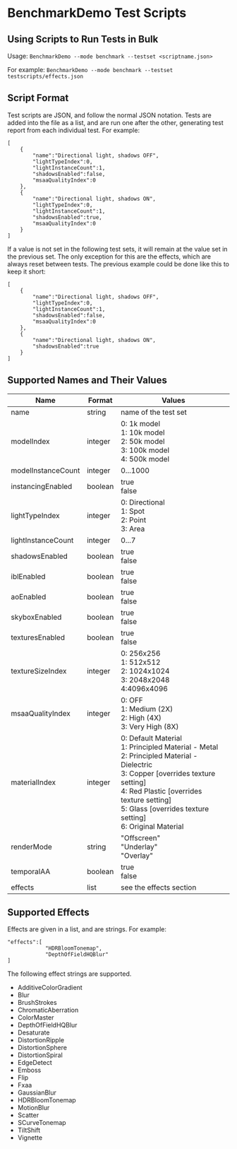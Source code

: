 
# BenchmarkDemo Test Scripts

## Using Scripts to Run Tests in Bulk

Usage: `BenchmarkDemo --mode benchmark --testset <scriptname.json>`

For example: `BenchmarkDemo --mode benchmark --testset testscripts/effects.json`

## Script Format
Test scripts are JSON, and follow the normal JSON notation. Tests are added into the file as a list, and are run one after the other, generating test report from each individual test.
For example:

    [
        {
            "name":"Directional light, shadows OFF",
            "lightTypeIndex":0,
            "lightInstanceCount":1,
            "shadowsEnabled":false,
            "msaaQualityIndex":0
        },
        {
            "name":"Directional light, shadows ON",
            "lightTypeIndex":0,
            "lightInstanceCount":1,
            "shadowsEnabled":true,
            "msaaQualityIndex":0
        }
    ]
If a value is not set in the following test sets, it will remain at the value set in the previous set. The only exception for this are the effects, which are always reset between tests. The previous example could be done like this to keep it short:

    [
        {
            "name":"Directional light, shadows OFF",
            "lightTypeIndex":0,
            "lightInstanceCount":1,
            "shadowsEnabled":false,
            "msaaQualityIndex":0
        },
        {
            "name":"Directional light, shadows ON",
            "shadowsEnabled":true
        }
    ]

## Supported Names and Their Values
|Name|Format|Values|
|--|--|--|
|name|string|name of the test set|
|modelIndex|integer|0: 1k model<br> 1: 10k model<br> 2: 50k model<br> 3: 100k model<br> 4: 500k model|
|modelInstanceCount|integer|0...1000|
|instancingEnabled|boolean|true<br>false|
|lightTypeIndex|integer|0: Directional<br> 1: Spot<br> 2: Point<br> 3: Area|
|lightInstanceCount|integer|0...7|
|shadowsEnabled|boolean|true<br>false|
|iblEnabled|boolean|true<br>false|
|aoEnabled|boolean|true<br>false|
|skyboxEnabled|boolean|true<br>false|
|texturesEnabled|boolean|true<br>false|
|textureSizeIndex|integer|0: 256x256<br> 1: 512x512<br> 2: 1024x1024<br> 3: 2048x2048<br> 4:4096x4096|
|msaaQualityIndex|integer|0: OFF<br> 1: Medium (2X)<br> 2: High (4X)<br> 3: Very High (8X)|
|materialIndex|integer|0: Default Material<br> 1: Principled Material - Metal<br> 2: Principled Material - Dielectric<br> 3: Copper [overrides texture setting]<br> 4: Red Plastic [overrides texture setting]<br> 5: Glass [overrides texture setting]<br> 6: Original Material|
|renderMode|string|"Offscreen"<br>"Underlay"<br>"Overlay"|
|temporalAA|boolean|true<br>false|
|effects|list|see the effects section|
## Supported Effects
Effects are given in a list, and are strings. For example:

    "effects":[
                "HDRBloomTonemap",
                "DepthOfFieldHQBlur"
    ]

The following effect strings are supported.

 - AdditiveColorGradient
 - Blur
 - BrushStrokes
 - ChromaticAberration
 - ColorMaster
 - DepthOfFieldHQBlur
 - Desaturate
 - DistortionRipple
 - DistortionSphere
 - DistortionSpiral
 - EdgeDetect
 - Emboss
 - Flip
 - Fxaa
 - GaussianBlur
 - HDRBloomTonemap
 - MotionBlur
 - Scatter
 - SCurveTonemap
 - TiltShift
 - Vignette

